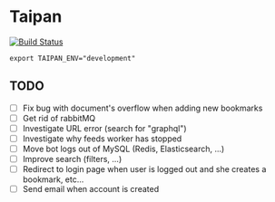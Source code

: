 # Taipan

[![Build Status](https://travis-ci.org/mickaelvieira/taipan.svg?branch=master)](https://travis-ci.org/mickaelvieira/taipan)

```
export TAIPAN_ENV="development"
```

## TODO

- [ ] Fix bug with document's overflow when adding new bookmarks
- [ ] Get rid of rabbitMQ
- [ ] Investigate URL error (search for "graphql")
- [ ] Investigate why feeds worker has stopped
- [ ] Move bot logs out of MySQL (Redis, Elasticsearch, ...)
- [ ] Improve search (filters, ...)
- [ ] Redirect to login page when user is logged out and she creates a bookmark, etc...
- [ ] Send email when account is created
